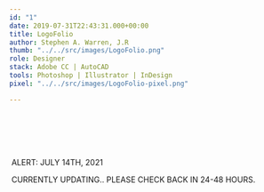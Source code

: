 ```yaml
---
id: "1"
date: 2019-07-31T22:43:31.000+00:00
title: LogoFolio
author: Stephen A. Warren, J.R
thumb: "../../src/images/LogoFolio.png"
role: Designer
stack: Adobe CC | AutoCAD
tools: Photoshop | Illustrator | InDesign
pixel: "../../src/images/LogoFolio-pixel.png"

---
```

<br/>
<br/>
<br/>

<br/>

![]()  ALERT: JULY 14TH, 2021

![]() CURRENTLY UPDATING..
![]()PLEASE CHECK BACK IN 24-48 HOURS.